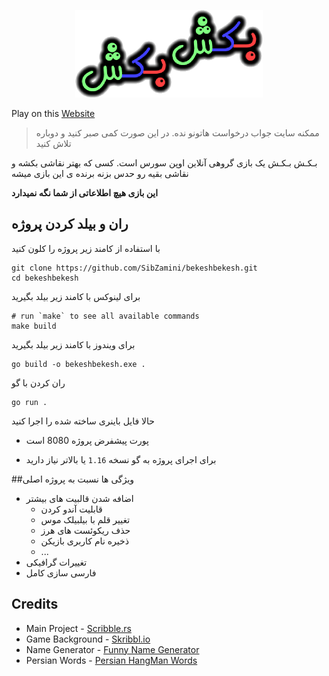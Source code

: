 <p align="center">
<img src="https://raw.githubusercontent.com/SibZamini/bekeshbekesh/master/frontend/resources/BekeshBekeshLogo.png">
</p>

Play on this [Website](https://bekeshbekesh.herokuapp.com/)

> ممکنه سایت جواب درخواست هاتونو نده.
> در این صورت کمی صبر کنید و دوباره تلاش کنید 

بـکـش بـکـش یک بازی گروهی آنلاین اوپن سورس است.
کسی که بهتر نقاشی بکشه و نقاشی بقیه رو حدس بزنه برنده ی این بازی میشه

**این بازی هیچ اطلاعاتی از شما نگه نمیدارد**





## ران و بیلد کردن پروژه

با استفاده از کامند زیر پروژه را کلون کنید

```shell
git clone https://github.com/SibZamini/bekeshbekesh.git
cd bekeshbekesh
```

برای لینوکس با کامند زیر بیلد بگیرید
```shell
# run `make` to see all available commands
make build
```

برای ویندوز با کامند زیر بیلد بگیرید
```shell
go build -o bekeshbekesh.exe .
```

ران کردن با گو
```shell
go run .
```

حالا فایل باینری ساخته شده را اجرا کنید

* پورت پیشفرض پروژه 8080 است

* برای اجرای پروژه به گو نسخه `1.16` یا بالاتر نیاز دارید




##ویژگی ها نسبت به پروژه اصلی  
* اضافه شدن قالبیت های بیشتر
  * قابلیت آندو کردن
  * تغییر قلم با بیلبیلک موس
  * حذف ریکوئست های هرز
  * ذخیره نام کاربری بازیکن
  * ...
* تغییرات گرافیکی
* فارسی سازی کامل

## Credits

* Main Project - [Scribble.rs](https://github.com/scribble-rs/scribble.rs/)
* Game Background - [Skribbl.io](http://skribbl.io)
* Name Generator - [Funny Name Generator](http://github.com/Ahmadrezadl/funny-name-generator)
* Persian Words - [Persian HangMan Words](https://github.com/Ahmadrezadl/Persian-HangMan-Words)
